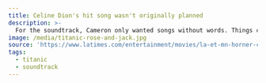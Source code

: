 ```yaml
---
title: Celine Dion's hit song wasn't originally planned
description: >-
  For the soundtrack, Cameron only wanted songs without words. Things changed when composer James Horner hooked up with lyricist Will Jennings and singer Celine Dion to secretly create a demo for "My Heart Will Go On", which Cameron loved. The song made it into the closing credits, and the rest is history.
image: /media/titanic-rose-and-jack.jpg
source: 'https://www.latimes.com/entertainment/movies/la-et-mn-horner-cameron-20150624-story.html'
tags:
  - titanic
  - soundtrack
---
```


